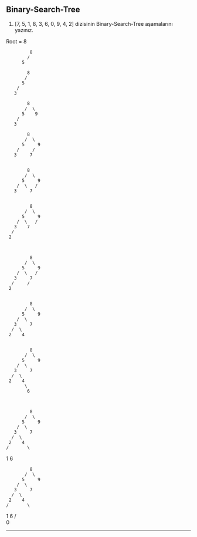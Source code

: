 ## Binary-Search-Tree 

1. [7, 5, 1, 8, 3, 6, 0, 9, 4, 2] dizisinin Binary-Search-Tree aşamalarını yazınız. 

Root = 8

             8
            /       
          5

            8
           /       
          5
        /
       3

            8
           /  \  
          5    9
        /
       3
 
            8
           /  \  
          5     9
        /     /
       3     7       
      
      
            8
           /  \  
          5     9
        /  \   /
       3     7       


             8
           /  \  
          5     9
        /  \   /
       3    7       
      /  
     2    
     


             8
           /  \  
          5     9
        /  \   /
       3     7       
      /     /
     2    


             8
           /  \  
          5     9
        /  \   
       3     7       
      /  \   
     2    4
     

             8
           /  \  
          5     9
        /  \   
       3     7       
      /  \   
     2    4
           \
            6



             8
           /  \  
          5     9
        /  \   
       3     7       
      /  \   
     2    4
    /       \
   1         6
              


             8
           /  \  
          5     9
        /  \   
       3     7       
      /  \   
     2    4
    /       \
   1         6
  /                    
 0

****



